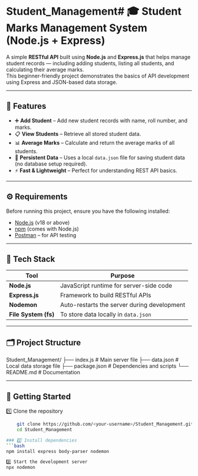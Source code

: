 # Student_Management# 🎓 Student Marks Management System (Node.js + Express)

A simple **RESTful API** built using **Node.js** and **Express.js** that helps manage student records — including adding students, listing all students, and calculating their average marks.  
This beginner-friendly project demonstrates the basics of API development using Express and JSON-based data storage.

---

## 🧩 Features

- ➕ **Add Student** – Add new student records with name, roll number, and marks.  
- 📋 **View Students** – Retrieve all stored student data.  
- 📊 **Average Marks** – Calculate and return the average marks of all students.  
- 💾 **Persistent Data** – Uses a local `data.json` file for saving student data (no database setup required).  
- ⚡ **Fast & Lightweight** – Perfect for understanding REST API basics.

---

## ⚙️ Requirements

Before running this project, ensure you have the following installed:

- [Node.js](https://nodejs.org/) (v18 or above)
- [npm](https://www.npmjs.com/) (comes with Node.js)
- [Postman](https://www.postman.com/) – for API testing

---

## 🧰 Tech Stack

| Tool | Purpose |
|------|----------|
| **Node.js** | JavaScript runtime for server-side code |
| **Express.js** | Framework to build RESTful APIs |
| **Nodemon** | Auto-restarts the server during development |
| **File System (fs)** | To store data locally in `data.json` |

---

## 🗂️ Project Structure

Student_Management/
├── index.js # Main server file
├── data.json # Local data storage file
├── package.json # Dependencies and scripts
└── README.md # Documentation


---

## 🚀 Getting Started

1️⃣ Clone the repository
```bash
    git clone https://github.com/<your-username>/Student_Management.git
    cd Student_Management

### 2️⃣ Install dependencies
```bash
npm install express body-parser nodemon

3️⃣ Start the development server
npx nodemon

